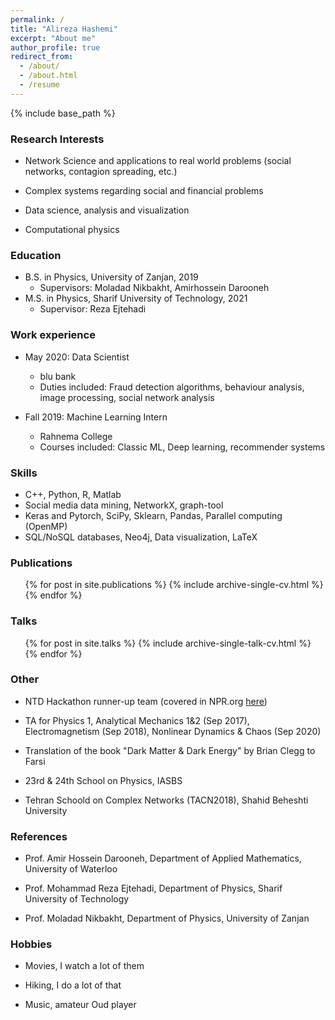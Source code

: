```yaml
---
permalink: /
title: "Alireza Hashemi"
excerpt: "About me"
author_profile: true
redirect_from: 
  - /about/
  - /about.html
  - /resume
---
```


{% include base_path %}

### Research Interests

* Network Science and applications to real world problems (social networks, contagion spreading, etc.)

* Complex systems regarding social and financial problems

* Data science, analysis and visualization

* Computational physics

### Education

* B.S. in Physics, University of Zanjan, 2019
  * Supervisors: Moladad Nikbakht, Amirhossein Darooneh
* M.S. in Physics, Sharif University of Technology, 2021
  * Supervisor: Reza Ejtehadi

### Work experience

* May 2020: Data Scientist
  * blu bank
  * Duties included: Fraud detection algorithms, behaviour analysis, image processing, social network analysis

* Fall 2019: Machine Learning Intern
  * Rahnema College
  * Courses included: Classic ML, Deep learning, recommender systems
  
### Skills

* C++, Python, R, Matlab
* Social media data mining, NetworkX, graph-tool
* Keras and Pytorch, SciPy, Sklearn, Pandas, Parallel computing (OpenMP)
* SQL/NoSQL databases, Neo4j, Data visualization, LaTeX

### Publications

  <ul>{% for post in site.publications %}
    {% include archive-single-cv.html %}
  {% endfor %}</ul>
  
### Talks

  <ul>{% for post in site.talks %}
    {% include archive-single-talk-cv.html %}
  {% endfor %}</ul>
  
### Other

* NTD Hackathon runner-up team (covered in NPR.org [here](https://www.npr.org/sections/goatsandsoda/2021/06/10/1004317823/ready-set-think-hackathon-aims-to-kill-off-fake-health-rumors?t=1623391758841&t=1623400525877&t=1623401989271))

* TA for Physics 1, Analytical Mechanics 1&2 (Sep 2017), Electromagnetism (Sep 2018), Nonlinear Dynamics & Chaos (Sep 2020)

* Translation of the book "Dark Matter & Dark Energy" by Brian Clegg to Farsi

* 23rd & 24th School on Physics, IASBS

* Tehran Schoold on Complex Networks (TACN2018), Shahid Beheshti University

### References

* Prof. Amir Hossein Darooneh, Department of Applied Mathematics, University of Waterloo

* Prof. Mohammad Reza Ejtehadi, Department of Physics, Sharif University of Technology

* Prof. Moladad Nikbakht, Department of Physics, University of Zanjan

### Hobbies

* Movies, I watch a lot of them

* Hiking, I do a lot of that

* Music, amateur Oud player

